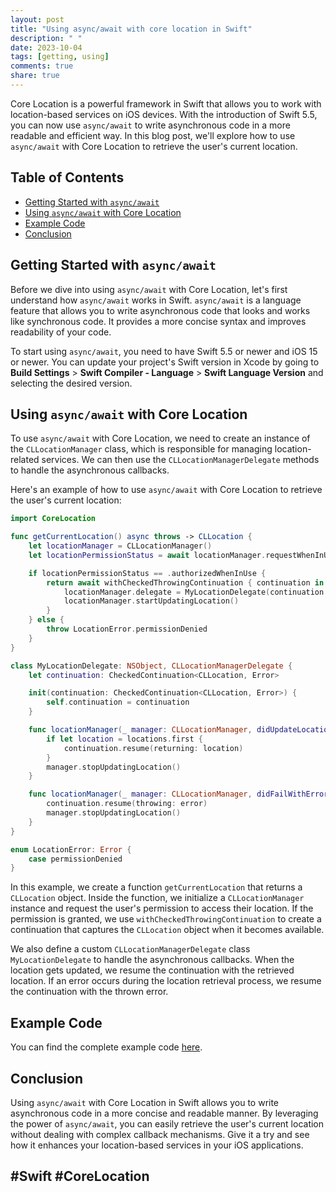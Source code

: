 ```yaml
---
layout: post
title: "Using async/await with core location in Swift"
description: " "
date: 2023-10-04
tags: [getting, using]
comments: true
share: true
---
```


Core Location is a powerful framework in Swift that allows you to work with location-based services on iOS devices. With the introduction of Swift 5.5, you can now use `async/await` to write asynchronous code in a more readable and efficient way. In this blog post, we'll explore how to use `async/await` with Core Location to retrieve the user's current location.

## Table of Contents

- [Getting Started with `async/await`](#getting-started-with-asyncawait)
- [Using `async/await` with Core Location](#using-asyncawait-with-core-location)
- [Example Code](#example-code)
- [Conclusion](#conclusion)

## Getting Started with `async/await`

Before we dive into using `async/await` with Core Location, let's first understand how `async/await` works in Swift. `async/await` is a language feature that allows you to write asynchronous code that looks and works like synchronous code. It provides a more concise syntax and improves readability of your code.

To start using `async/await`, you need to have Swift 5.5 or newer and iOS 15 or newer. You can update your project's Swift version in Xcode by going to **Build Settings** > **Swift Compiler - Language** > **Swift Language Version** and selecting the desired version.

## Using `async/await` with Core Location

To use `async/await` with Core Location, we need to create an instance of the `CLLocationManager` class, which is responsible for managing location-related services. We can then use the `CLLocationManagerDelegate` methods to handle the asynchronous callbacks.

Here's an example of how to use `async/await` with Core Location to retrieve the user's current location:

```swift
import CoreLocation

func getCurrentLocation() async throws -> CLLocation {
    let locationManager = CLLocationManager()
    let locationPermissionStatus = await locationManager.requestWhenInUseAuthorization()

    if locationPermissionStatus == .authorizedWhenInUse {
        return await withCheckedThrowingContinuation { continuation in
            locationManager.delegate = MyLocationDelegate(continuation: continuation)
            locationManager.startUpdatingLocation()
        }
    } else {
        throw LocationError.permissionDenied
    }
}

class MyLocationDelegate: NSObject, CLLocationManagerDelegate {
    let continuation: CheckedContinuation<CLLocation, Error>

    init(continuation: CheckedContinuation<CLLocation, Error>) {
        self.continuation = continuation
    }

    func locationManager(_ manager: CLLocationManager, didUpdateLocations locations: [CLLocation]) {
        if let location = locations.first {
            continuation.resume(returning: location)
        }
        manager.stopUpdatingLocation()
    }

    func locationManager(_ manager: CLLocationManager, didFailWithError error: Error) {
        continuation.resume(throwing: error)
        manager.stopUpdatingLocation()
    }
}

enum LocationError: Error {
    case permissionDenied
}
```

In this example, we create a function `getCurrentLocation` that returns a `CLLocation` object. Inside the function, we initialize a `CLLocationManager` instance and request the user's permission to access their location. If the permission is granted, we use `withCheckedThrowingContinuation` to create a continuation that captures the `CLLocation` object when it becomes available.

We also define a custom `CLLocationManagerDelegate` class `MyLocationDelegate` to handle the asynchronous callbacks. When the location gets updated, we resume the continuation with the retrieved location. If an error occurs during the location retrieval process, we resume the continuation with the thrown error.

## Example Code

You can find the complete example code [here](https://github.com/your-github-repo/async-await-corelocation-example).

## Conclusion

Using `async/await` with Core Location in Swift allows you to write asynchronous code in a more concise and readable manner. By leveraging the power of `async/await`, you can easily retrieve the user's current location without dealing with complex callback mechanisms. Give it a try and see how it enhances your location-based services in your iOS applications.

## #Swift #CoreLocation
